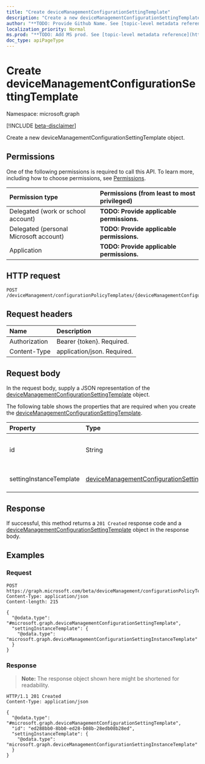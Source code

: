 ```yaml
---
title: "Create deviceManagementConfigurationSettingTemplate"
description: "Create a new deviceManagementConfigurationSettingTemplate object."
author: "**TODO: Provide Github Name. See [topic-level metadata reference](https://msgo.azurewebsites.net/add/document/guidelines/metadata.html#topic-level-metadata)**"
localization_priority: Normal
ms.prod: "**TODO: Add MS prod. See [topic-level metadata reference](https://msgo.azurewebsites.net/add/document/guidelines/metadata.html#topic-level-metadata)**"
doc_type: apiPageType
---
```


# Create deviceManagementConfigurationSettingTemplate
Namespace: microsoft.graph

[!INCLUDE [beta-disclaimer](../../includes/beta-disclaimer.md)]

Create a new deviceManagementConfigurationSettingTemplate object.

## Permissions
One of the following permissions is required to call this API. To learn more, including how to choose permissions, see [Permissions](/graph/permissions-reference).

|Permission type|Permissions (from least to most privileged)|
|:---|:---|
|Delegated (work or school account)|**TODO: Provide applicable permissions.**|
|Delegated (personal Microsoft account)|**TODO: Provide applicable permissions.**|
|Application|**TODO: Provide applicable permissions.**|

## HTTP request

<!-- {
  "blockType": "ignored"
}
-->
``` http
POST /deviceManagement/configurationPolicyTemplates/{deviceManagementConfigurationPolicyTemplateId}/settingTemplates
```

## Request headers
|Name|Description|
|:---|:---|
|Authorization|Bearer {token}. Required.|
|Content-Type|application/json. Required.|

## Request body
In the request body, supply a JSON representation of the [deviceManagementConfigurationSettingTemplate](../resources/devicemanagementconfigurationsettingtemplate.md) object.

The following table shows the properties that are required when you create the [deviceManagementConfigurationSettingTemplate](../resources/devicemanagementconfigurationsettingtemplate.md).

|Property|Type|Description|
|:---|:---|:---|
|id|String|**TODO: Add Description** Inherited from [entity](../resources/entity.md)|
|settingInstanceTemplate|[deviceManagementConfigurationSettingInstanceTemplate](../resources/devicemanagementconfigurationsettinginstancetemplate.md)|Setting Instance Template|



## Response

If successful, this method returns a `201 Created` response code and a [deviceManagementConfigurationSettingTemplate](../resources/devicemanagementconfigurationsettingtemplate.md) object in the response body.

## Examples

### Request
<!-- {
  "blockType": "request",
  "name": "create_devicemanagementconfigurationsettingtemplate_from_"
}
-->
``` http
POST https://graph.microsoft.com/beta/deviceManagement/configurationPolicyTemplates/{deviceManagementConfigurationPolicyTemplateId}/settingTemplates
Content-Type: application/json
Content-length: 215

{
  "@odata.type": "#microsoft.graph.deviceManagementConfigurationSettingTemplate",
  "settingInstanceTemplate": {
    "@odata.type": "microsoft.graph.deviceManagementConfigurationSettingInstanceTemplate"
  }
}
```


### Response
>**Note:** The response object shown here might be shortened for readability.
<!-- {
  "blockType": "response",
  "truncated": true,
  "@odata.type": "microsoft.graph.deviceManagementConfigurationSettingTemplate"
}
-->
``` http
HTTP/1.1 201 Created
Content-Type: application/json

{
  "@odata.type": "#microsoft.graph.deviceManagementConfigurationSettingTemplate",
  "id": "ed288bb0-8bb0-ed28-b08b-28edb08b28ed",
  "settingInstanceTemplate": {
    "@odata.type": "microsoft.graph.deviceManagementConfigurationSettingInstanceTemplate"
  }
}
```

